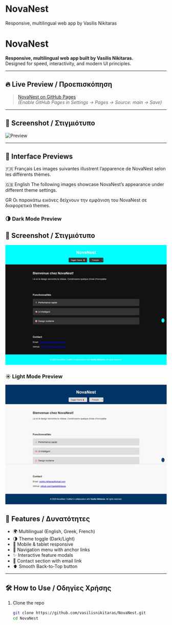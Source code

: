 # NovaNest
Responsive, multilingual web app by Vasilis Nikitaras
# NovaNest

**Responsive, multilingual web app built by Vasilis Nikitaras.**  
Designed for speed, interactivity, and modern UI principles.

---

## 🔥 Live Preview / Προεπισκόπηση

> [NovaNest on GitHub Pages](https://vasilisnikitaras.github.io/NovaNest/)  
*(Enable GitHub Pages in Settings → Pages → Source: main → Save)*

---

## 📸 Screenshot / Στιγμιότυπο

![Preview](assets/nova_preview.png)

---

## 📸 Interface Previews
🇫🇷 Français
Les images suivantes illustrent l’apparence de NovaNest selon les différents thèmes.

🇬🇧 English
The following images showcase NovaNest’s appearance under different theme settings.

GR Οι παρακάτω εικόνες δείχνουν την εμφάνιση του NovaNest σε διαφορετικά themes.

### 🌗 Dark Mode Preview

## 📸 Screenshot / Στιγμιότυπο

![NovaNest Preview](assets/nova_preview_dark.jpeg)


### ☀️ Light Mode Preview

![NovaNest Preview](assets/nova_preview_light.jpeg)





## 🌟 Features / Δυνατότητες

- 🌍 Multilingual (English, Greek, French)
- 🌗 Theme toggle (Dark/Light)
- 📱 Mobile & tablet responsive
- 🧭 Navigation menu with anchor links
- ✨ Interactive feature modals
- 📩 Contact section with email link
- ⬆️ Smooth Back-to-Top button

---

## 🛠️ How to Use / Οδηγίες Χρήσης

1. Clone the repo  
   ```bash
   git clone https://github.com/vasilisnikitaras/NovaNest.git
   cd NovaNest

